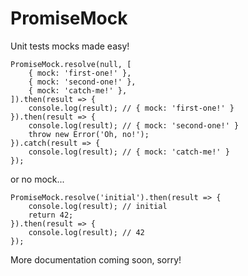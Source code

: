 # PromiseMock

Unit tests mocks made easy!

```
PromiseMock.resolve(null, [
    { mock: 'first-one!' },
    { mock: 'second-one!' },
    { mock: 'catch-me!' },
]).then(result => {
    console.log(result); // { mock: 'first-one!' }
}).then(result => {
    console.log(result); // { mock: 'second-one!' }
    throw new Error('Oh, no!');
}).catch(result => {
    console.log(result); // { mock: 'catch-me!' }
});
```
or no mock...
```
PromiseMock.resolve('initial').then(result => {
    console.log(result); // initial
    return 42;
}).then(result => {
    console.log(result); // 42
});
```

More documentation coming soon, sorry!
